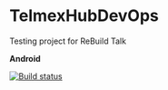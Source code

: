 # TelmexHubDevOps

Testing project for ReBuild Talk

**Android**

[![Build status](https://build.appcenter.ms/v0.1/apps/51cd8f42-decf-477d-aa7f-a88680ba0108/branches/master/badge)](https://appcenter.ms)

